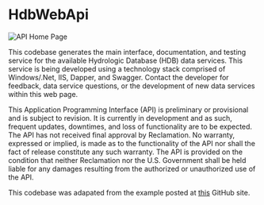# HdbWebApi

![API Home Page](https://github.com/usbr/HdbWebApi/blob/master/Docs/HomPage.PNG)

This codebase generates the main interface, documentation, and testing service for the available Hydrologic Database (HDB) data services. This service is being developed using a technology stack comprised of Windows/.Net, IIS, Dapper, and Swagger. Contact the developer for feedback, data service questions, or the development of new data services within this web page.

This Application Programming Interface (API) is preliminary or provisional and is subject to revision. It is currently in development and as such, frequent updates, downtimes, and loss of functionality are to be expected. The API has not received final approval by Reclamation. No warranty, expressed or implied, is made as to the functionality of the API nor shall the fact of release constitute any such warranty. The API is provided on the condition that neither Reclamation nor the U.S. Government shall be held liable for any damages resulting from the authorized or unauthorized use of the API.

This codebase was adapated from the example posted at [this](https://github.com/MirzaMerdovic/WebApiStartTemplate) GitHub site.
